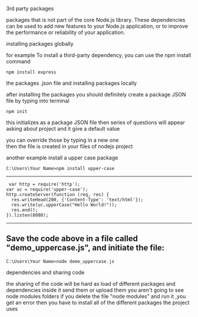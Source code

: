 3rd party packages 

packages that is not part of the core Node.js library. These dependencies can be used to add new features to your Node.js application, or to improve the performance or reliability of your application.


installing packages globally 

for example To install a third-party dependency, you can use the npm install command
```
npm install express

```

the packages .json file and installing 
packages locally

after installing the packages you should definitely create a package JSON file 
 by typing into terminal 
```
npm init 
```

this initializes as a package JSON file
then series of questions will appear asking about project and it give a default value 

you can override those by typing in a new one  
then the file is created in your files of nodejs project 

another example install a upper case package 

```
C:\Users\Your Name>npm install upper-case 

```
-------------------------
```
 var http = require('http');
var uc = require('upper-case');
http.createServer(function (req, res) {
  res.writeHead(200, {'Content-Type': 'text/html'});
  res.write(uc.upperCase("Hello World!"));
  res.end();
}).listen(8080); 

```
------------------------------------
Save the code above in a file called "demo_uppercase.js", and initiate the file:
-------------------------------------
```
C:\Users\Your Name>node demo_uppercase.js 

```

dependencies and sharing code 

the sharing of the code will be hard as load of different packages and dependencies inside it 
send them or upload them you aren't going to see node modules folders 
if you delete the file "node modules" and run it ,you get an error 
then you have to install all of the different packages the project uses
